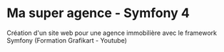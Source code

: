 # Ma super agence - Symfony 4

Création d'un site web pour une agence immobilière avec le framework Symfony 
(Formation Grafikart - Youtube)